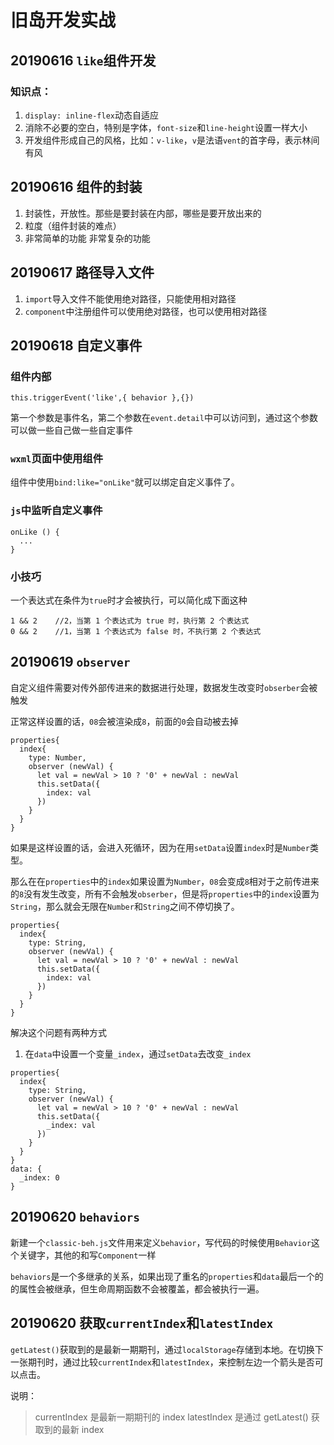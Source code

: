 # 旧岛开发实战
## 20190616 `like`组件开发
### 知识点：
1. `display: inline-flex`动态自适应
2. 消除不必要的空白，特别是字体，`font-size`和`line-height`设置一样大小
3. 开发组件形成自己的风格，比如：`v-like`，`v`是法语`vent`的首字母，表示林间有风

## 20190616 组件的封装
1. 封装性，开放性。那些是要封装在内部，哪些是要开放出来的
2. 粒度（组件封装的难点）
3. 非常简单的功能 非常复杂的功能

## 20190617 路径导入文件
1. `import`导入文件不能使用绝对路径，只能使用相对路径
2. `component`中注册组件可以使用绝对路径，也可以使用相对路径

## 20190618 自定义事件

### 组件内部
```
this.triggerEvent('like',{ behavior },{})
```
第一个参数是事件名，第二个参数在`event.detail`中可以访问到，通过这个参数可以做一些自己做一些自定事件

### `wxml`页面中使用组件
组件中使用`bind:like="onLike"`就可以绑定自定义事件了。

### `js`中监听自定义事件
```
onLike () {
  ...
}
```

### 小技巧
一个表达式在条件为`true`时才会被执行，可以简化成下面这种
```
1 && 2    //2，当第 1 个表达式为 true 时，执行第 2 个表达式
0 && 2    //1，当第 1 个表达式为 false 时，不执行第 2 个表达式
```

## 20190619 `observer`
自定义组件需要对传外部传进来的数据进行处理，数据发生改变时`obserber`会被触发

正常这样设置的话，`08`会被渲染成`8`，前面的`0`会自动被去掉
```
properties{
  index{
    type: Number,
    observer (newVal) {
      let val = newVal > 10 ? '0' + newVal : newVal
      this.setData({
        index: val
      })
    }
  }
}
```
如果是这样设置的话，会进入死循环，因为在用`setData`设置`index`时是`Number`类型。

那么在在`properties`中的`index`如果设置为`Number`，`08`会变成`8`相对于之前传进来的`8`没有发生改变，所有不会触发`obserber`，但是将`properties`中的`index`设置为`String`，那么就会无限在`Number`和`String`之间不停切换了。
```
properties{
  index{
    type: String,
    observer (newVal) {
      let val = newVal > 10 ? '0' + newVal : newVal
      this.setData({
        index: val
      })
    }
  }
}
```

解决这个问题有两种方式
1. 在`data`中设置一个变量`_index`，通过`setData`去改变`_index`
```
properties{
  index{
    type: String,
    observer (newVal) {
      let val = newVal > 10 ? '0' + newVal : newVal
      this.setData({
        _index: val
      })
    }
  }
}
data: {
  _index: 0
}
```

## 20190620 `behaviors`

新建一个`classic-beh.js`文件用来定义`behavior`，写代码的时候使用`Behavior`这个关键字，其他的和写`Component`一样

`behaviors`是一个多继承的关系，如果出现了重名的`properties`和`data`最后一个的的属性会被继承，但生命周期函数不会被覆盖，都会被执行一遍。

## 20190620 获取`currentIndex`和`latestIndex`
`getLatest()`获取到的是最新一期期刊，通过`localStorage`存储到本地。在切换下一张期刊时，通过比较`currentIndex`和`latestIndex`，来控制左边一个箭头是否可以点击。

说明：
> currentIndex 是最新一期期刊的 index
> latestIndex 是通过 getLatest() 获取到的最新 index
